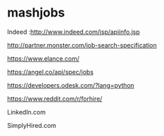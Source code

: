 # mashjobs

Indeed  :http://www.indeed.com/jsp/apiinfo.jsp

http://partner.monster.com/job-search-specification

https://www.elance.com/

https://angel.co/api/spec/jobs

https://developers.odesk.com/?lang=python

https://www.reddit.com/r/forhire/

LinkedIn.com

SimplyHired.com